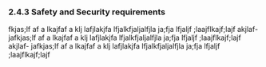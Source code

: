 ### 2.4.3 Safety and Security requirements

fkjas;lf af a lkajfaf a klj lafjlakjfa lfjalkfjaljalfjla ja;fja lfjaljf ;laajflkajf;lajf akjlaf-
jafkjas;lf af a lkajfaf a klj lafjlakjfa lfjalkfjaljalfjla ja;fja lfjaljf ;laajflkajf;lajf akjlaf-
jafkjas;lf af a lkajfaf a klj lafjlakjfa lfjalkfjaljalfjla ja;fja lfjaljf ;laajflkajf;lajf 
